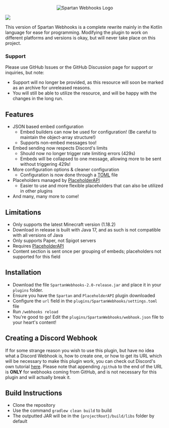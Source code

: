 <p align="center"><img src="https://i.imgur.com/8TGWdvP.png" alt="Spartan Webhooks Logo"/></p>  

[![](https://img.shields.io/github/downloads/bobby29831/SpartanWebhooks/total?color=blue&style=for-the-badge)](https://github.com/bobby29831/SpartanWebhooks/releases)

This version of Spartan Webhooks is a complete rewrite
mainly in the Kotlin language for ease for programming.
Modifying the plugin to work on different platforms and versions
is okay, but will never take place on this project.  

### Support
Please use GitHub Issues or the GitHub Discussion page for support or inquiries, but note:
* Support will no longer be provided, as this resource will soon be marked as an archive for unreleased reasons.
* You will still be able to utilize the resource, and will be happy with the changes in the long run.

## Features
* JSON based embed configuration
    * Embed builders can now be used for configuration! (Be careful to maintain the object-array structure!)
    * Supports non-embed messages too!
* Embed sending now respects Discord's limits
    * Should now no longer trigger rate limiting errors (429s)
    * Embeds will be collapsed to one message, allowing more to be sent without triggering 429s!
* More configuration options & cleaner configuration
    * Configuration is now done through a [TOML](https://toml.io/) file
* Placeholders managed by [PlaceholderAPI](https://github.com/PlaceholderAPI/PlaceholderAPI)
    * Easier to use and more flexible placeholders that can also be utilized in other plugins
* And many, many more to come!
  
## Limitations
- Only supports the latest Minecraft version (1.18.2)
- Download in release is built with Java 17, and as such is not compatible with all versions of Java
- Only supports Paper, not Spigot servers
- Requires [PlaceholderAPI](https://github.com/PlaceholderAPI/PlaceholderAPI)
- Content section is sent once per grouping of embeds; placeholders not supported for this field

## Installation
- Download the file `SpartanWebhooks-2.0-release.jar` and place it in your `plugins` folder.
- Ensure you have the `Spartan` and `PlaceholderAPI` plugin downloaded
- Configure the `url` field in the `plugins/SpartanWebhooks/settings.toml` file
- Run `/webhooks reload`
- You're good to go! Edit the `plugins/SpartanWebhooks/webhook.json` file to your heart's content!  

## Creating a Discord Webhook
If for some strange reason you wish to use this plugin, but have no idea what a Discord Webhook is, how to create
one, or how to get its URL which will be necessary to make this plugin work, you can check out Discord's own
tutorial [here](https://support.discord.com/hc/en-us/articles/228383668-Intro-to-Webhooks). Please note that
appending `/github` to the end of the URL is **ONLY** for webhooks coming from GitHub, and is not necessary
for this plugin and will actually break it.

## Build Instructions
- Clone the repository
- Use the command `gradlew clean build` to build
- The outputted JAR will be in the `{projectRoot}/build/libs` folder by default
